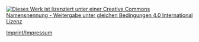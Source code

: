 [![Dieses Werk ist lizenziert unter einer Creative Commons Namensnennung - Weitergabe unter gleichen Bedingungen 4.0 International Lizenz](http://i.creativecommons.org/l/by-sa/4.0/88x31.png)](https://creativecommons.org/licenses/by-sa/4.0/deed.de)

[Imprint/Impressum](http://bremen.freifunk.net/impressum.html)